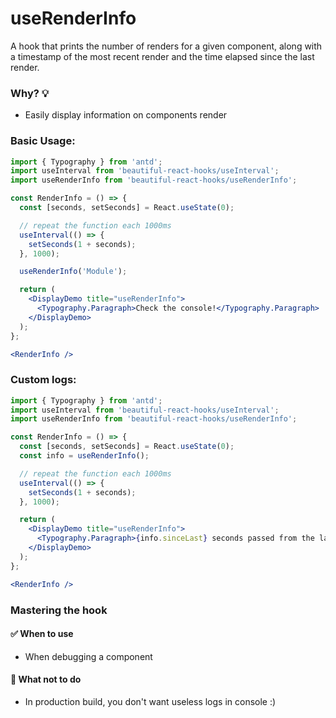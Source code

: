 # useRenderInfo

A hook that prints the number of renders for a given component, along with a timestamp of the most recent render and the time elapsed since
the last render.

### Why? 💡

- Easily display information on components render

### Basic Usage:

```jsx harmony
import { Typography } from 'antd';
import useInterval from 'beautiful-react-hooks/useInterval';
import useRenderInfo from 'beautiful-react-hooks/useRenderInfo';

const RenderInfo = () => {
  const [seconds, setSeconds] = React.useState(0);

  // repeat the function each 1000ms
  useInterval(() => {
    setSeconds(1 + seconds);
  }, 1000);

  useRenderInfo('Module');

  return (
    <DisplayDemo title="useRenderInfo">
      <Typography.Paragraph>Check the console!</Typography.Paragraph>
    </DisplayDemo>
  );
};

<RenderInfo />
```

### Custom logs:

```jsx harmony
import { Typography } from 'antd';
import useInterval from 'beautiful-react-hooks/useInterval';
import useRenderInfo from 'beautiful-react-hooks/useRenderInfo';

const RenderInfo = () => {
  const [seconds, setSeconds] = React.useState(0);
  const info = useRenderInfo();

  // repeat the function each 1000ms
  useInterval(() => {
    setSeconds(1 + seconds);
  }, 1000);

  return (
    <DisplayDemo title="useRenderInfo">
      <Typography.Paragraph>{info.sinceLast} seconds passed from the last render!</Typography.Paragraph>
    </DisplayDemo>
  );
};

<RenderInfo />
```

### Mastering the hook

#### ✅ When to use

- When debugging a component

#### 🛑 What not to do

- In production build, you don't want useless logs in console :)

<!-- Types -->
